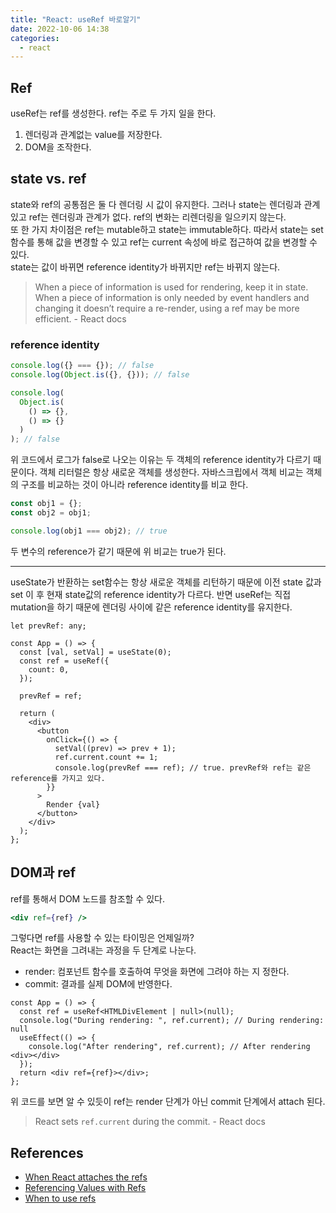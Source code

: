 ```yaml
---
title: "React: useRef 바로알기"
date: 2022-10-06 14:38
categories:
  - react
---
```


## Ref

useRef는 ref를 생성한다. ref는 주로 두 가지 일을 한다.

1. 렌더링과 관계없는 value를 저장한다.
2. DOM을 조작한다.

## state vs. ref

state와 ref의 공통점은 둘 다 렌더링 시 값이 유지한다. 그러나 state는 렌더링과 관계있고 ref는 렌더링과 관계가 없다. ref의 변화는 리렌더링을 일으키지 않는다.  
또 한 가지 차이점은 ref는 mutable하고 state는 immutable하다. 따라서 state는 set함수를 통해 값을 변경할 수 있고 ref는 current 속성에 바로 접근하여 값을 변경할 수 있다.  
state는 값이 바뀌면 reference identity가 바뀌지만 ref는 바뀌지 않는다.

> When a piece of information is used for rendering, keep it in state. When a piece of information is only needed by event handlers and changing it doesn’t require a re-render, using a ref may be more efficient. - React docs

### reference identity

```js
console.log({} === {}); // false
console.log(Object.is({}, {})); // false

console.log(
  Object.is(
    () => {},
    () => {}
  )
); // false
```

위 코드에서 로그가 false로 나오는 이유는 두 객체의 reference identity가 다르기 때문이다. 객체 리터럴은 항상 새로운 객체를 생성한다. 자바스크립에서 객체 비교는 객체의 구조를 비교하는 것이 아니라 reference identity를 비교 한다.

```js
const obj1 = {};
const obj2 = obj1;

console.log(obj1 === obj2); // true
```

두 변수의 reference가 같기 때문에 위 비교는 true가 된다.

---

useState가 반환하는 set함수는 항상 새로운 객체를 리턴하기 때문에 이전 state 값과 set 이 후 현재 state값의 reference identity가 다르다. 반면 useRef는 직접 mutation을 하기 때문에 렌더링 사이에 같은 reference identity를 유지한다.

```tsx
let prevRef: any;

const App = () => {
  const [val, setVal] = useState(0);
  const ref = useRef({
    count: 0,
  });

  prevRef = ref;

  return (
    <div>
      <button
        onClick={() => {
          setVal((prev) => prev + 1);
          ref.current.count += 1;
          console.log(prevRef === ref); // true. prevRef와 ref는 같은 reference를 가지고 있다.
        }}
      >
        Render {val}
      </button>
    </div>
  );
};
```

## DOM과 ref

ref를 통해서 DOM 노드를 참조할 수 있다.

```jsx
<div ref={ref} />
```

그렇다면 ref를 사용할 수 있는 타이밍은 언제일까?  
React는 화면을 그려내는 과정을 두 단계로 나눈다.

- render: 컴포넌트 함수를 호출하여 무엇을 화면에 그려야 하는 지 정한다.
- commit: 결과를 실제 DOM에 반영한다.

```tsx
const App = () => {
  const ref = useRef<HTMLDivElement | null>(null);
  console.log("During rendering: ", ref.current); // During rendering:  null
  useEffect(() => {
    console.log("After rendering", ref.current); // After rendering <div>​</div>​
  });
  return <div ref={ref}></div>;
};
```

위 코드를 보면 알 수 있듯이 ref는 render 단계가 아닌 commit 단계에서 attach 된다.

> React sets `ref.current` during the commit. - React docs

## References

- [When React attaches the refs](https://beta.reactjs.org/learn/manipulating-the-dom-with-refs#when-react-attaches-the-refs)
- [Referencing Values with Refs](https://beta.reactjs.org/learn/referencing-values-with-refs)
- [When to use refs](https://beta.reactjs.org/learn/referencing-values-with-refs#when-to-use-refs)
